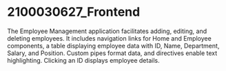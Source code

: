 # 2100030627_Frontend


The Employee Management application facilitates adding, editing, and deleting employees. It includes navigation links for Home and Employee components, a table displaying employee data with ID, Name, Department, Salary, and Position. Custom pipes format data, and directives enable text highlighting. Clicking an ID displays employee details.
